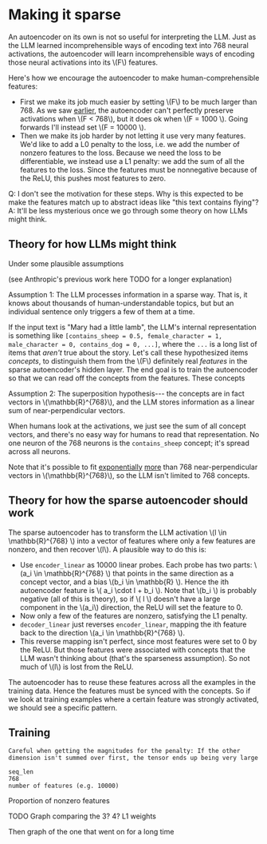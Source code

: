 # Making it sparse

An autoencoder on its own is not so useful for interpreting the LLM.
Just as the LLM learned incomprehensible ways of encoding
text into 768 neural activations, the autoencoder will learn incomprehensible ways
of encoding those neural activations into its \\(F\\) features.

Here's how we encourage the autoencoder to make human-comprehensible features:
- First we make its job much easier by setting \\(F\\) to be much larger than 768.
  As we saw [earlier](training_an_autoencoder.md#training), the autoencoder can't 
  perfectly preserve activations when \\(F < 768\\), but it does ok when \\(F = 1000 \\).
  Going forwards I'll instead set \\(F = 10000 \\).
- Then we make its job harder by not letting it use very many features. We'd like to
  add a L0 penalty to the loss, i.e. we add the number of nonzero features to the loss.
  Because we need the loss to be differentiable, we instead use a L1 penalty:
  we add the sum of all the features to the loss. Since the features must be nonnegative
  because of the ReLU, this pushes most features to zero.


Q: I don't see the motivation for these steps. Why is this expected to be make the features match up
to abstract ideas like "this text contains flying"?<br>
A: It'll be less mysterious once we go through some theory on how LLMs might think.

## Theory for how LLMs might think

Under some plausible assumptions

(see Anthropic's previous work here TODO for a longer explanation)

Assumption 1: The LLM processes information in a sparse way. That is,
it knows about thousands of human-understandable topics, but
but an individual sentence only triggers a few of them at a time.

If the input text is "Mary had a little lamb", the LLM's internal representation 
is something like 
`[contains_sheep = 0.5, female_character = 1, male_character = 0, contains_dog = 0, ...]`,
where the `...` is a long list of items that _aren't_ true about the story.
Let's call these hypothesized items _concepts_, 
to distinguish them from the \\(F\\) definitely real _features_
in the sparse autoencoder's hidden layer. The end goal is to train the
autoencoder so that we can read off the concepts from the features.
These concepts 

Assumption 2: The superposition hypothesis---
the concepts are
in fact vectors in \\(\mathbb{R}^{768}\\), and
the LLM stores information as a linear sum
of near-perpendicular vectors.


When humans look at the activations, we just see
the sum of all concept vectors, and there's
no easy way for humans to read that representation.
No one neuron of the 768 neurons is the `contains_sheep` concept; it's spread across all neurons.

Note that it's possible to fit [exponentially](https://mathoverflow.net/a/24887)
[more](https://en.wikipedia.org/wiki/Johnson%E2%80%93Lindenstrauss_lemma) than 768 near-perpendicular vectors in 
\\(\mathbb{R}^{768}\\), so the LLM isn't limited to 768 concepts.

## Theory for how the sparse autoencoder should work

The sparse autoencoder has to transform the LLM activation \\(l \in \mathbb{R}^{768} \\) into a vector of features
where only a few features are nonzero, and then recover \\(l\\).
A plausible way to do this is:
- Use `encoder_linear` as 10000 linear probes. Each probe has two parts: \\(a_i \in \mathbb{R}^{768} \\) 
  that points in the same direction as a concept vector, and a bias \\(b_i \in \mathbb{R} \\). 
  Hence the ith autoencoder feature is \\( a_i \cdot l + b_i \\). Note that \\(b_i \\) is probably negative
  (all of this is theory), so if \\( l \\) doesn't have a large component in the \\(a_i\\) direction,
  the ReLU will set the feature to 0.
- Now only a few of the features are nonzero, satisfying the L1 penalty.
- `decoder_linear` just reverses `encoder_linear`, mapping the ith feature back to the direction
   \\(a_i \in \mathbb{R}^{768} \\).
- This reverse mapping isn't perfect, since most features were set to 0 by the ReLU.
  But those features were associated with concepts
  that the LLM wasn't thinking about (that's the sparseness assumption). So not much of \\(l\\) is lost
  from the ReLU.


The autoencoder has to reuse these features across all the examples in the training data. 
Hence the features must be synced with the concepts. So if we look at training examples
where a certain feature was strongly activated, we should see a specific pattern.
  

## Training


```admonish warning
Careful when getting the magnitudes for the penalty: If the other dimension isn't summed over first, the tensor ends up being very large

seq_len
768
number of features (e.g. 10000)
```

Proportion of nonzero features

TODO Graph comparing the 3? 4? L1 weights

Then graph of the one that went on for a long time
